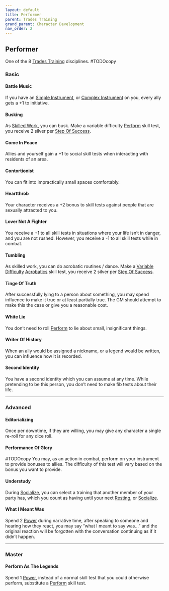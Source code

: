 ```yaml
---
layout: default
title: Performer
parent: Trades Training
grand_parent: Character Development
nav_order: 2
---
```

## Performer
One of the 8 [Trades Training](Trades-Training) disciplines.
#TODOcopy 

### Basic
#### Battle Music
If you have an [Simple Instrument](Example-Gear#Simple%20Instrument), or [Complex Instrument](Example-Gear#Complex%20Instrument) on you, every ally gets a +1 to initiative.

#### Busking
As [Skilled Work](Activities#Skilled%20Work), you can busk. Make a variable difficulty [Perform](Perform) skill test, you receive 2 silver per [Step Of Success](Skills#Step%20Of%20Success).

#### Come In Peace
Allies and yourself gain a +1 to social skill tests when interacting with residents of an area.

#### Contortionist
You can fit into impractically small spaces comfortably.

#### Heartthrob
Your character receives a +2 bonus to skill tests against people that are sexually attracted to you.

#### Lover Not A Fighter
You receive a +1 to all skill tests in situations where your life isn’t in danger, and you are not rushed. However, you receive a -1 to all skill tests while in combat.

#### Tumbling
As skilled work, you can do acrobatic routines / dance. Make a [Variable Difficulty](Skills#Variable%20Difficulty) [Acrobatics](Agility#Reflexes) skill test, you receive 2 silver per [Step Of Success](Skills#Step%20Of%20Success).

#### Tinge Of Truth
After successfully lying to a person about something, you may spend influence to make it true or at least partially true. The GM should attempt to make this the case or give you a reasonable cost.

#### White Lie
You don’t need to roll [Perform](Perform) to lie about small, insignificant things.

#### Writer Of History
When an ally would be assigned a nickname, or a legend would be written, you can influence how it is recorded.

#### Second Identity
You have a second identity which you can assume at any time. While pretending to be this person, you don’t need to make fib tests about their life.

---
### Advanced

#### Editorializing
Once per downtime, if they are willing, you may give any character a single re-roll for any dice roll.

#### Performance Of Glory
#TODOcopy 
You may, as an action in combat, perform on your instrument to provide bonuses to allies. The difficulty of this test will vary based on the bonus you want to provide.

#### Understudy
During [Socialize](Activities#Socialize), you can select a training that another member of your party has, which you count as having until your next [Resting](Telling-The-Story#Resting), or [Socialize](Activities#Socialize).

#### What I Meant Was
Spend 2 [Power](Stats#Power) during narrative time, after speaking to someone and hearing how they react, you may say “what I meant to say was…” and the original reaction will be forgotten with the conversation continuing as if it didn’t happen.

---
### Master

#### Perform As The Legends
Spend 1 [Power](Stats#Power), instead of a normal skill test that you could otherwise perform, substitute a [Perform](Perform) skill test.
